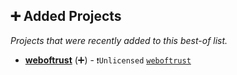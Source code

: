 ## ➕ Added Projects

_Projects that were recently added to this best-of list._

- <b><a href="{}">weboftrust</a></b> (➕) -  <code>❗Unlicensed</code> <a href="https://github.com/WebOfTrust"><code>weboftrust</code></a>

